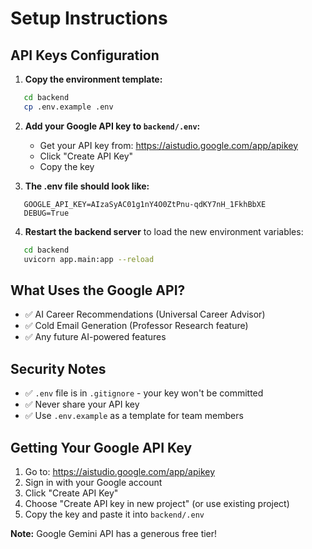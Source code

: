 # Setup Instructions

## API Keys Configuration

1. **Copy the environment template:**

```bash
   cd backend
   cp .env.example .env
```

2. **Add your Google API key to `backend/.env`:**

   - Get your API key from: https://aistudio.google.com/app/apikey
   - Click "Create API Key"
   - Copy the key

3. **The .env file should look like:**

```
   GOOGLE_API_KEY=AIzaSyAC01g1nY4O0ZtPnu-qdKY7nH_1FkhBbXE
   DEBUG=True
```

4. **Restart the backend server** to load the new environment variables:

```bash
   cd backend
   uvicorn app.main:app --reload
```

## What Uses the Google API?

- ✅ AI Career Recommendations (Universal Career Advisor)
- ✅ Cold Email Generation (Professor Research feature)
- ✅ Any future AI-powered features

## Security Notes

- ✅ `.env` file is in `.gitignore` - your key won't be committed
- ✅ Never share your API key
- ✅ Use `.env.example` as a template for team members

## Getting Your Google API Key

1. Go to: https://aistudio.google.com/app/apikey
2. Sign in with your Google account
3. Click "Create API Key"
4. Choose "Create API key in new project" (or use existing project)
5. Copy the key and paste it into `backend/.env`

**Note:** Google Gemini API has a generous free tier!
